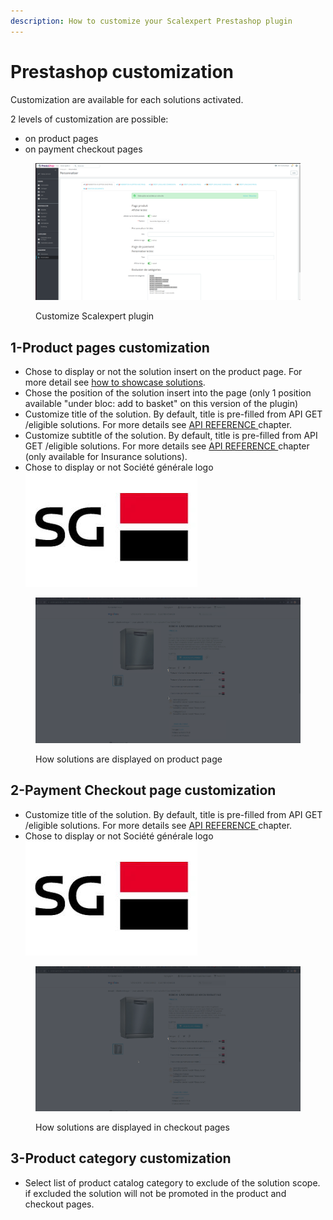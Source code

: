 ```yaml
---
description: How to customize your Scalexpert Prestashop plugin
---
```


# Prestashop customization

Customization are available for each solutions activated.&#x20;

2 levels of customization are possible:

* on product pages
* on payment checkout pages&#x20;

<figure><img src="../../../../.gitbook/assets/Capture d’écran du 2023-10-21 18-57-42.png" alt=""><figcaption><p>Customize Scalexpert plugin</p></figcaption></figure>

## 1-Product pages customization

* Chose to display or not the solution insert on the product page. For more detail see [how to showcase solutions](../../../../use-cases/showcasing-solutions.md).&#x20;
* Chose the position of the solution insert into the page (only 1 position available "under bloc: add to basket" on this version of the plugin)
* Customize title of the solution. By default, title is pre-filled from API GET /eligible solutions. For more details see [API REFERENCE ](broken-reference)chapter.
* Customize subtitle of the solution. By default, title is pre-filled from API GET /eligible solutions. For more details see [API REFERENCE ](broken-reference)chapter (only available for Insurance solutions).
* Chose to display or not Société générale logo <img src="../../../../.gitbook/assets/images.jpeg" alt="" data-size="line">

<figure><img src="../../../../.gitbook/assets/3-prestashop-setting-product-page.gif" alt=""><figcaption><p>How solutions are displayed on product page</p></figcaption></figure>

## 2-Payment Checkout page customization

* Customize title of the solution. By default, title is pre-filled from API GET /eligible solutions. For more details see [API REFERENCE ](broken-reference)chapter.
* Chose to display or not Société générale logo <img src="../../../../.gitbook/assets/images.jpeg" alt="" data-size="line">

<figure><img src="../../../../.gitbook/assets/3-prestashop-setting-checkout-pages.gif" alt=""><figcaption><p>How solutions are displayed in checkout pages</p></figcaption></figure>

## 3-Product category customization

* Select list of product catalog category to exclude of the solution scope. if excluded the solution will not be promoted in the product and checkout pages.&#x20;
